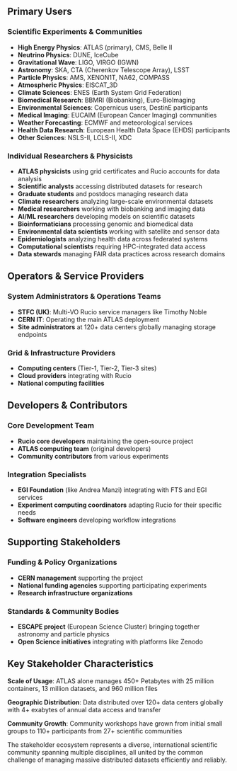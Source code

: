 ## **Primary Users**

### **Scientific Experiments & Communities**
- **High Energy Physics**: ATLAS (primary), CMS, Belle II
- **Neutrino Physics**: DUNE, IceCube
- **Gravitational Wave**: LIGO, VIRGO (IGWN)
- **Astronomy**: SKA, CTA (Cherenkov Telescope Array), LSST
- **Particle Physics**: AMS, XENON1T, NA62, COMPASS
- **Atmospheric Physics**: EISCAT_3D
- **Climate Sciences**: ENES (Earth System Grid Federation)
- **Biomedical Research**: BBMRI (Biobanking), Euro-BioImaging
- **Environmental Sciences**: Copernicus users, DestinE participants
- **Medical Imaging**: EUCAIM (European Cancer Imaging) communities
- **Weather Forecasting**: ECMWF and meteorological services
- **Health Data Research**: European Health Data Space (EHDS) participants
- **Other Sciences**: NSLS-II, LCLS-II, XDC

### **Individual Researchers & Physicists**
- **ATLAS physicists** using grid certificates and Rucio accounts for data analysis
- **Scientific analysts** accessing distributed datasets for research
- **Graduate students** and postdocs managing research data
- **Climate researchers** analyzing large-scale environmental datasets
- **Medical researchers** working with biobanking and imaging data
- **AI/ML researchers** developing models on scientific datasets
- **Bioinformaticians** processing genomic and biomedical data
- **Environmental data scientists** working with satellite and sensor data
- **Epidemiologists** analyzing health data across federated systems
- **Computational scientists** requiring HPC-integrated data access
- **Data stewards** managing FAIR data practices across research domains

## **Operators & Service Providers**

### **System Administrators & Operations Teams**
- **STFC (UK)**: Multi-VO Rucio service managers like Timothy Noble
- **CERN IT**: Operating the main ATLAS deployment
- **Site administrators** at 120+ data centers globally managing storage endpoints

### **Grid & Infrastructure Providers**
- **Computing centers** (Tier-1, Tier-2, Tier-3 sites)
- **Cloud providers** integrating with Rucio
- **National computing facilities**

## **Developers & Contributors**

### **Core Development Team**
- **Rucio core developers** maintaining the open-source project
- **ATLAS computing team** (original developers)
- **Community contributors** from various experiments

### **Integration Specialists**
- **EGI Foundation** (like Andrea Manzi) integrating with FTS and EGI services
- **Experiment computing coordinators** adapting Rucio for their specific needs
- **Software engineers** developing workflow integrations

## **Supporting Stakeholders**

### **Funding & Policy Organizations**
- **CERN management** supporting the project
- **National funding agencies** supporting participating experiments
- **Research infrastructure organizations**

### **Standards & Community Bodies**
- **ESCAPE project** (European Science Cluster) bringing together astronomy and particle physics
- **Open Science initiatives** integrating with platforms like Zenodo

## **Key Stakeholder Characteristics**

**Scale of Usage**: ATLAS alone manages 450+ Petabytes with 25 million containers, 13 million datasets, and 960 million files

**Geographic Distribution**: Data distributed over 120+ data centers globally with 4+ exabytes of annual data access and transfer

**Community Growth**: Community workshops have grown from initial small groups to 110+ participants from 27+ scientific communities

The stakeholder ecosystem represents a diverse, international scientific community spanning multiple disciplines, all united by the common challenge of managing massive distributed datasets efficiently and reliably.
